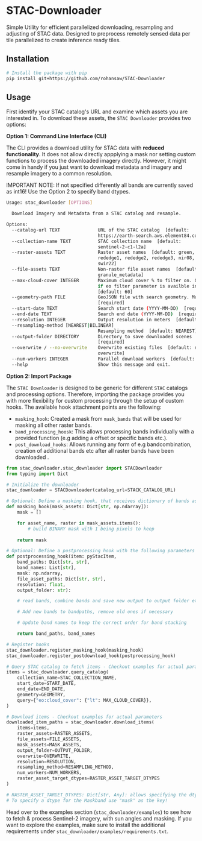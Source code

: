 # STAC-Downloader
Simple Utility for efficient parallelized downloading, resampling and adjusting of STAC data. Designed to preprocess remotely sensed data per tile parallelized to create inference ready tiles.

## Installation
```bash
# Install the package with pip
pip install git+https://github.com/rohansaw/STAC-Downloader
```

## Usage
First identify your STAC catalog's URL and examine which assets you are interested in. To download these assets, the `STAC Downloader` provides two options:

**Option 1: Command Line Interface (CLI)**

The CLI provides a download utility for STAC data with __reduced functionality__. It does not allow directly appplying a mask nor setting custom functions to process the downloaded imagery directly. However, it might come in handy if you just want to download metadata and imagery and resample imagery to a common resolution. 

IMPORTANT NOTE: If not specified differently all bands are currently saved as int16! Use the Option 2 to specify band dtypes.

```bash
Usage: stac_downloader [OPTIONS]

  Download Imagery and Metadata from a STAC catalog and resample.

Options:
  --catalog-url TEXT              URL of the STAC catalog  [default:
                                  https://earth-search.aws.element84.com/v1]
  --collection-name TEXT          STAC collection name  [default:
                                  sentinel-2-c1-l2a]
  --raster-assets TEXT            Raster asset names  [default: green, red,
                                  rededge1, rededge2, rededge3, nir08, swir16,
                                  swir22]
  --file-assets TEXT              Non-raster file asset names  [default:
                                  granule_metadata]
  --max-cloud-cover INTEGER       Maximum cloud cover % to filter on. Only available
                                  if eo filter parameter is availble in STAC catalog.
                                  [default: 60]
  --geometry-path FILE            GeoJSON file with search geometry. Must be in EPSG:4326.
                                  [required]
  --start-date TEXT               Search start date (YYYY-MM-DD)  [required]
  --end-date TEXT                 Search end date (YYYY-MM-DD)  [required]
  --resolution INTEGER            Output resolution in meters  [default: 20]
  --resampling-method [NEAREST|BILINEAR]
                                  Resampling method  [default: NEAREST]
  --output-folder DIRECTORY       Directory to save downloaded scenes
                                  [required]
  --overwrite / --no-overwrite    Overwrite existing files  [default: no-
                                  overwrite]
  --num-workers INTEGER           Parallel download workers  [default: 1]
  --help                          Show this message and exit.
```

**Option 2: Import Package**

The `STAC Downloader` is designed to be generic for different `STAC` catalogs and processing options. Therefore, importing the package provides you with more flexibility for custom processing through the setup of custom hooks. The available hook attachment points are the following:
- `masking_hook`: Created a mask from `mask_bands` that will be used for masking all other raster bands.
- `band_processing_hoosk`: This allows processing bands individually with a provided function (e.g adding a offset or specific bands etc.).
- `post_download_hooks`: Allows running any form of e.g bandcombination, creation of additional bands etc after all raster bands have been downloaded .

```python
from stac_downloader.stac_downloader import STACDownloader
from typing import Dict

# Initialize the downloader
stac_downloader = STACDownloader(catalog_url=STACK_CATALOG_URL)

# Optional: Define a masking hook, that receives dictionary of bands as an input
def masking_hook(mask_assets: Dict[str, np.ndarray]):
    mask = []

    for asset_name, raster in mask_assets.items():
        # build BINARY mask with 1 being pixels to keep
    
    return mask

# Optional: Define a postprocessing hook with the following parameters
def postprocessing_hook(item: pyStacItem,
    band_paths: Dict[str, str],
    band_names: List[str],
    mask: np.ndarray,
    file_asset_paths: Dict[str, str],
    resolution: float,
    output_folder: str):

    # read bands, combine bands and save new output to output folder etc.

    # Add new bands to bandpaths, remove old ones if necessary

    # Update band names to keep the correct order for band stacking

    return band_paths, band_names

# Register hooks
stac_downloader.register_masking_hook(masking_hook)
stac_downloader.register_postdownload_hook(postprocessing_hook)

# Query STAC catalog to fetch items - Checkout examples for actual parameters
items = stac_downloader.query_catalog(
    collection_name=STAC_COLLECTION_NAME,
    start_date=START_DATE,
    end_date=END_DATE,
    geometry=GEOMETRY,
    query={"eo:cloud_cover": {"lt": MAX_CLOUD_COVER}},
)

# Download items - Checkout examples for actual parameters
downloaded_item_paths = stac_downloader.download_items(
    items=items,
    raster_assets=RASTER_ASSETS,
    file_assets=FILE_ASSETS,
    mask_assets=MASK_ASSETS,
    output_folder=OUTPUT_FOLDER,
    overwrite=OVERWRITE,
    resolution=RESOLUTION,
    resampling_method=RESAMPLING_METHOD,
    num_workers=NUM_WORKERS,
    raster_asset_target_dtypes=RASTER_ASSET_TARGET_DTYPES
)

# RASTER_ASSET_TARGET_DTYPES: Dict[str, Any]: allows specifying the dtype per raster asset. If no type is specified will use int16!
# To specify a dtype for the Maskband use "mask" as the key!

```

Head over to the examples section (`stac_downloader/examples`) to see how to fetch & process Sentinel-2 imagery, with sun angles and masking. If you want to explore the examples, make sure to install the additional requirements under `stac_downloader/examples/requirements.txt`.
